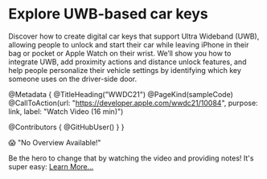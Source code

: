 # Explore UWB-based car keys

Discover how to create digital car keys that support Ultra Wideband (UWB), allowing people to unlock and start their car while leaving iPhone in their bag or pocket or Apple Watch on their wrist. We’ll show you how to integrate UWB, add proximity actions and distance unlock features, and help people personalize their vehicle settings by identifying which key someone uses on the driver-side door.

@Metadata {
   @TitleHeading("WWDC21")
   @PageKind(sampleCode)
   @CallToAction(url: "https://developer.apple.com/wwdc21/10084", purpose: link, label: "Watch Video (16 min)")

   @Contributors {
      @GitHubUser(<replace this with your GitHub handle>)
   }
}

😱 "No Overview Available!"

Be the hero to change that by watching the video and providing notes! It's super easy:
 [Learn More…](https://wwdcnotes.github.io/WWDCNotes/documentation/wwdcnotes/contributing)
